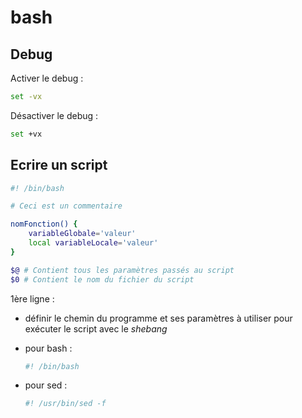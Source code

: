 # bash

## Debug

Activer le debug :

```bash
set -vx
```
Désactiver le debug :

```bash
set +vx
```

## Ecrire un script

```bash
#! /bin/bash

# Ceci est un commentaire

nomFonction() {
    variableGlobale='valeur'
    local variableLocale='valeur'
}

$@ # Contient tous les paramètres passés au script
$0 # Contient le nom du fichier du script
```

1ère ligne :
- définir le chemin du programme et ses paramètres à utiliser pour exécuter le script avec le *shebang*
- pour bash :

    ```bash
    #! /bin/bash
    ```
- pour sed :

    ```bash
    #! /usr/bin/sed -f
    ```
